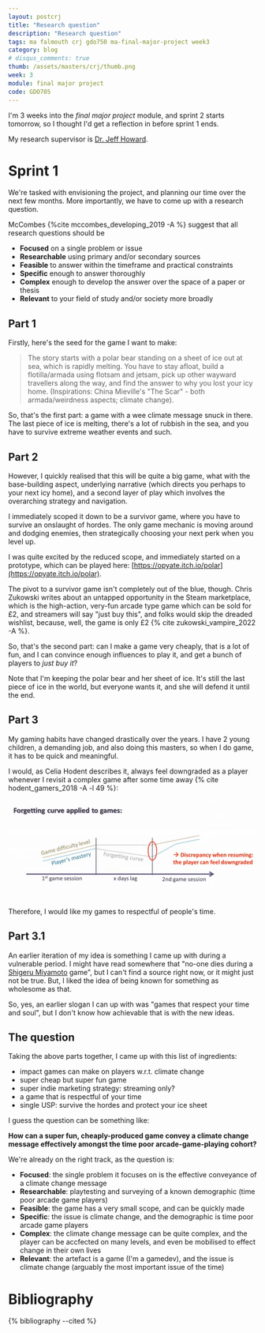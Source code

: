 ```yaml
---
layout: postcrj
title: "Research question"
description: "Research question"
tags: ma falmouth crj gdo750 ma-final-major-project week3
category: blog
# disqus_comments: true
thumb: /assets/masters/crj/thumb.png
week: 3
module: final major project
code: GDO705
---
```


I'm 3 weeks into the _final major project_ module, and sprint 2 starts tomorrow, so I thought I'd get a reflection in before sprint 1 ends.

My research supervisor is [Dr. Jeff Howard](https://www.falmouth.ac.uk/staff/dr-jeff-howard).

# Sprint 1

We're tasked with envisioning the project, and planning our time over the next few months. More importantly, we have to come up with a research question.

McCombes {%cite mccombes_developing_2019 -A %} suggest that all research questions should be

- **Focused** on a single problem or issue
- **Researchable** using primary and/or secondary sources
- **Feasible** to answer within the timeframe and practical constraints
- **Specific** enough to answer thoroughly
- **Complex** enough to develop the answer over the space of a paper or thesis
- **Relevant** to your field of study and/or society more broadly

## Part 1

Firstly, here's the seed for the game I want to make:

> The story starts with a polar bear standing on a sheet of ice out at sea, which is rapidly melting. You have to stay afloat, build a flotilla/armada using flotsam and jetsam, pick up other wayward travellers along the way, and find the answer to why you lost your icy home. (Inspirations: China Mieville's "The Scar" - both armada/weirdness aspects; climate change).

So, that's the first part: a game with a wee climate message snuck in there. The last piece of ice is melting, there's a lot of rubbish in the sea, and you have to survive extreme weather events and such.

## Part 2

However, I quickly realised that this will be quite a big game, what with the base-building aspect, underlying narrative (which directs you perhaps to your next icy home), and a second layer of play which involves the overarching strategy and navigation.

I immediately scoped it down to be a survivor game, where you have to survive an onslaught of hordes. The only game mechanic is moving around and dodging enemies, then strategically choosing your next perk when you level up.

I was quite excited by the reduced scope, and immediately started on a prototype, which can be played here: [https://opyate.itch.io/polar](https://opyate.itch.io/polar).

The pivot to a survivor game isn't completely out of the blue, though. Chris Zukowski writes about an untapped opportunity in the Steam marketplace, which is the high-action, very-fun arcade type game which can be sold for £2, and streamers will say "just buy this", and folks would skip the dreaded wishlist, because, well, the game is only £2 {% cite zukowski_vampire_2022 -A %}.

So, that's the second part: can I make a game very cheaply, that is a lot of fun, and I can convince enough influences to play it, and get a bunch of players to *just buy it*?

Note that I'm keeping the polar bear and her sheet of ice. It's still the last piece of ice in the world, but everyone wants it, and she will defend it until the end.

## Part 3

My gaming habits have changed drastically over the years. I have 2 young children, a demanding job, and also doing this masters, so when I do game, it has to be quick and meaningful.

I would, as Celia Hodent describes it, always feel downgraded as a player whenever I revisit a complex game after some time away {% cite hodent_gamers_2018 -A -l 49 %}:

![The player forgetting curve](/assets/posts/2022-02-13-research-question/hodent.png)

Therefore, I would like my games to respectful of people's time.

## Part 3.1

An earlier iteration of my idea is something I came up with during a vulnerable period. I might have read somewhere that "no-one dies during a [Shigeru Miyamoto](https://en.wikipedia.org/wiki/Shigeru_Miyamoto) game", but I can't find a source right now, or it might just not be true. But, I liked the idea of being known for something as wholesome as that.

So, yes, an earlier slogan I can up with was "games that respect your time and soul", but I don't know how achievable that is with the new ideas.

## The question

Taking the above parts together, I came up with this list of ingredients:

- impact games can make on players w.r.t. climate change
- super cheap but super fun game
- super indie marketing strategy: streaming only?
- a game that is respectful of your time
- single USP: survive the hordes and protect your ice sheet

I guess the question can be something like:

**How can a super fun, cheaply-produced game convey a climate change message effectively amongst the time poor arcade-game-playing cohort?**

We're already on the right track, as the question is:

- **Focused**: the single problem it focuses on is the effective conveyance of a climate change message
- **Researchable**: playtesting and surveying of a known demographic (time poor arcade game players)
- **Feasible**: the game has a very small scope, and can be quickly made
- **Specific**: the issue is climate change, and the demographic is time poor arcade game players
- **Complex**: the climate change message can be quite complex, and the player can be accfected on many levels, and even be mobilised to effect change in their own lives
- **Relevant**: the artefact is a game (I'm a gamedev), and the issue is climate change (arguably the most important issue of the time)

# Bibliography

{% bibliography --cited %}

